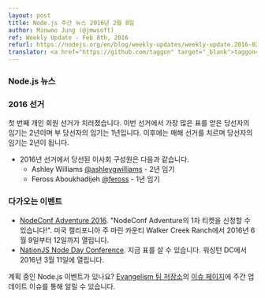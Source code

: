 ```yaml
---
layout: post
title: Node.js 주간 뉴스 2016년 2월 8일
author: Minwoo Jung (@jmwsoft)
ref: Weekly Update - Feb 8th, 2016
refurl: https://nodejs.org/en/blog/weekly-updates/weekly-update.2016-02-08/
translator: <a href="https://github.com/taggon" target="_blank">taggon</a>
---
```


<!--
### Node.js News

### 2016 Election

The 2016 election was the first Individual Membership Election. The winner of the
election is serving a two year term and the runner-up is serving a one year term.
Future elections will happen each year for a new two year term.

- The board members elected in the 2016 election are:
  - Ashley Williams [@ashleygwilliams](https://github.com/ashleygwilliams) for a 2 year term.
  - Feross Aboukhadijeh [@feross](https://github.com/feross) for a 1 year term.
-->

### Node.js 뉴스

### 2016 선거

첫 번째 개인 회원 선거가 치러졌습니다.
이번 선거에서 가장 많은 표를 얻은 당선자의 임기는 2년이며 부 당선자의 임기는 1년입니다.
이후에는 매해 선거를 치르며 당선자의 임기는 2년이 됩니다.

- 2016년 선거에서 당선된 이사회 구성원은 다음과 같습니다.
  - Ashley Williams [@ashleygwilliams](https://github.com/ashleygwilliams) - 2년 임기
  - Feross Aboukhadijeh [@feross](https://github.com/feross) - 1년 임기

<!--
### Upcoming Events

* [NodeConf Adventure 2016](https://ti.to/nodeconf/adventure-2016), "First batch of NodeConf Adventure tickets are up!", June 9th–12th, 2016 - Walker Creek Ranch, Marin, CA, USA
* [NationJS Node Day Conference](http://nationjs.com/), TICKETS ARE AVAILABLE NOW, March 11, 2016 - Washington, DC

Have an event about Node.js coming up? You can put your events here through the [Evangelism team repo](https://github.com/nodejs/evangelism) and announce it in the [Issues page](https://github.com/nodejs/evangelism/issues/191), specifically the Weekly Updates issue.
-->

### 다가오는 이벤트

* [NodeConf Adventure 2016](https://ti.to/nodeconf/adventure-2016). "NodeConf Adventure의 1차 티켓을 신청할 수 있습니다!". 미국 캘리포니아 주 마린 카운티 Walker Creek Ranch에서 2016년 6월 9일부터 12일까지 열립니다.
* [NationJS Node Day Conference](http://nationjs.com/). 지금 표를 살 수 있습니다. 워싱턴 DC에서 2016년 3월 11일에 열립니다.

계획 중인 Node.js 이벤트가 있나요? [Evangelism 팀 저장소](https://github.com/nodejs/evangelism)의 [이슈 페이지](https://github.com/nodejs/evangelism/issues)에 주간 업데이트 이슈를 통해 알릴 수 있습니다.
